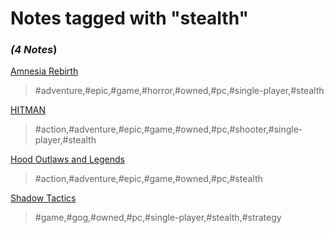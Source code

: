 # Notes tagged with "stealth"

### _(4 Notes_)

[Amnesia Rebirth](./../Amnesia%20Rebirth.html)
> #adventure,#epic,#game,#horror,#owned,#pc,#single-player,#stealth

[HITMAN](./../HITMAN.html)
> #action,#adventure,#epic,#game,#owned,#pc,#shooter,#single-player,#stealth

[Hood Outlaws and Legends](./../Hood%20Outlaws%20and%20Legends.html)
> #action,#adventure,#epic,#game,#owned,#pc,#stealth

[Shadow Tactics](./../Shadow%20Tactics.html)
> #game,#gog,#owned,#pc,#single-player,#stealth,#strategy

